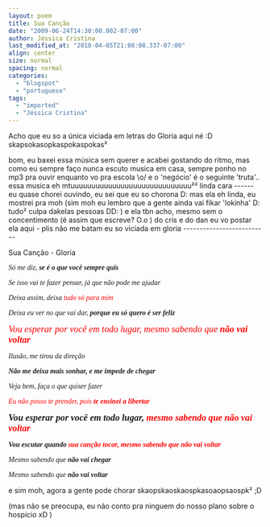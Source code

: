 ```yaml
---
layout: poem
title: Sua Canção
date: "2009-06-24T14:30:00.002-07:00"
author: Jéssica Cristina
last_modified_at: "2010-04-05T21:08:08.337-07:00"
align: center
size: normal
spacing: normal
categories:
  - "blogspot"
  - "portuguese"
tags:
  - "imported"
  - "Jéssica Cristina"
---
```


Acho que eu so a única viciada em letras do Gloria aqui né :D skapsokasopkaspokaspokas²

bom, eu baxei essa música sem querer e acabei gostando do ritmo, mas como eu sempre faço nunca escuto musica em casa, sempre ponho no mp3 pra ouvir enquanto vo pra escola \o/    e o 'negócio' é o seguinte 'truta'..  essa musica eh mtuuuuuuuuuuuuuuuuuuuuuuuuuuuuu²² linda cara *------*  eu quase chorei ouvindo, eu sei que eu so chorona D:  mas ela eh linda, eu mostrei pra moh (sim moh eu lembro que a gente ainda vai fikar 'lokinha' D: tudo² culpa dakelas pessoas DD: ) e ela tbn acho, mesmo sem o concentimento (é assim que escreve? O.o ) do cris e do dan eu vo postar ela aqui *-* plis não me batam eu so viciada em gloria *--------------------------*

Sua Canção - Gloria

  <span style="font-family: times new roman; font-style: italic;">Só me diz, <span style="font-weight: bold;">se é o que você sempre quis

<span style="font-family: times new roman; font-style: italic;"> Se isso vai te fazer pensar, já que não pode me ajudar

<span style="font-family: times new roman; font-style: italic;"> Deixa assim, deixa<span style="color: rgb(255, 0, 0);"> tudo só para mim

<span style="font-family: times new roman; font-style: italic;"> Deixa eu ver no que vai dar, <span style="font-weight: bold;">porque eu só quero é ser feliz

<span style="font-family: times new roman; font-style: italic;"> <span style="font-size:130%;"><span style="color: rgb(255, 0, 0);">Vou esperar por você em todo lugar, mesmo sabendo que <span style="font-weight: bold;">não vai voltar

<span style="font-family: times new roman; font-style: italic;"> Ilusão, me tirou da direção

<span style="font-family: times new roman; font-style: italic;"> <span style="font-weight: bold;">Não me deixa mais sonhar, e me impede de chegar

<span style="font-family: times new roman; font-style: italic;"> Veja bem, faça o que quiser fazer

<span style="font-family: times new roman; font-style: italic;"> <span style="color: rgb(255, 0, 0);">Eu não posso te prender, pois <span style="font-weight: bold;">te ensinei a libertar

<span style="font-family: times new roman; font-style: italic;"> <span style="font-size:130%;"><span style="font-weight: bold;">Vou esperar por você em todo lugar, <span style="color: rgb(255, 0, 0);">mesmo sabendo que não vai voltar<span style="font-size:130%;">

<span style="font-family: times new roman; font-style: italic; font-weight: bold;"> Vou escutar quando <span style="color: rgb(255, 0, 0);">sua canção tocar, mesmo sabendo que não vai voltar

<span style="font-size:100%;"><span style="font-family: times new roman; font-style: italic;"> Mesmo sabendo que <span style="font-weight: bold;">não vai chegar<span style="font-size:100%;">

<span style="font-family: times new roman; font-style: italic;"> Mesmo sabendo que <span style="font-weight: bold;">não vai voltar

e sim moh, agora a gente pode chorar skaopskaoskaospkasoaopsaospk²   ;D

(mas não se preocupa, eu não conto pra ninguem do nosso plano sobre o hospicio xD )
